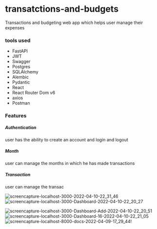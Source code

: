 # transatctions-and-budgets
Transactions and budgeting web app which helps user manage their expenses 
### tools used

- FastAPI
- JWT
- Swagger
- Postgres
- SQLAlchemy
- Alembic
- Pydantic
- React
- React Router Dom v6
- axios
- Postman

### Features
##### Authentication
user has the ability to create an account and login and logout
##### Month
user can manage the months in which he has made transactions
##### Transaction
user can manage the transac

![screencapture-localhost-3000-2022-04-10-22_31_46](https://user-images.githubusercontent.com/93770002/162632165-d52d6a1e-c281-4ee3-b331-970d670cace7.png)
![screencapture-localhost-3000-Dashboard-2022-04-10-22_20_27](https://user-images.githubusercontent.com/93770002/162632150-c70337fe-c608-4a49-bd98-1f30b62145cb.png)

![screencapture-localhost-3000-Dashboard-Add-2022-04-10-22_20_51](https://user-images.githubusercontent.com/93770002/162632160-61f768e9-0756-42fd-a594-c853bad6b35c.png)
![screencapture-localhost-3000-Dashboard-16-2022-04-10-22_21_05](https://user-images.githubusercontent.com/93770002/162632148-014dcee4-c56f-4adf-93e4-51f3aa0e6a58.png)
![screencapture-localhost-8000-docs-2022-04-09-17_29_44](https://user-images.githubusercontent.com/93770002/162632164-a7bed54f-365c-4dde-90aa-816e1ae1f583.png)!
